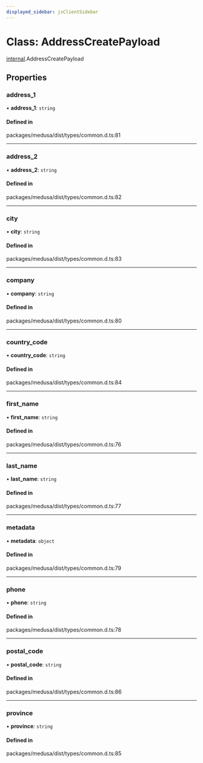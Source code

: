 ```yaml
---
displayed_sidebar: jsClientSidebar
---
```


# Class: AddressCreatePayload

[internal](../modules/internal.md).AddressCreatePayload

## Properties

### address\_1

• **address\_1**: `string`

#### Defined in

packages/medusa/dist/types/common.d.ts:81

___

### address\_2

• **address\_2**: `string`

#### Defined in

packages/medusa/dist/types/common.d.ts:82

___

### city

• **city**: `string`

#### Defined in

packages/medusa/dist/types/common.d.ts:83

___

### company

• **company**: `string`

#### Defined in

packages/medusa/dist/types/common.d.ts:80

___

### country\_code

• **country\_code**: `string`

#### Defined in

packages/medusa/dist/types/common.d.ts:84

___

### first\_name

• **first\_name**: `string`

#### Defined in

packages/medusa/dist/types/common.d.ts:76

___

### last\_name

• **last\_name**: `string`

#### Defined in

packages/medusa/dist/types/common.d.ts:77

___

### metadata

• **metadata**: `object`

#### Defined in

packages/medusa/dist/types/common.d.ts:79

___

### phone

• **phone**: `string`

#### Defined in

packages/medusa/dist/types/common.d.ts:78

___

### postal\_code

• **postal\_code**: `string`

#### Defined in

packages/medusa/dist/types/common.d.ts:86

___

### province

• **province**: `string`

#### Defined in

packages/medusa/dist/types/common.d.ts:85
